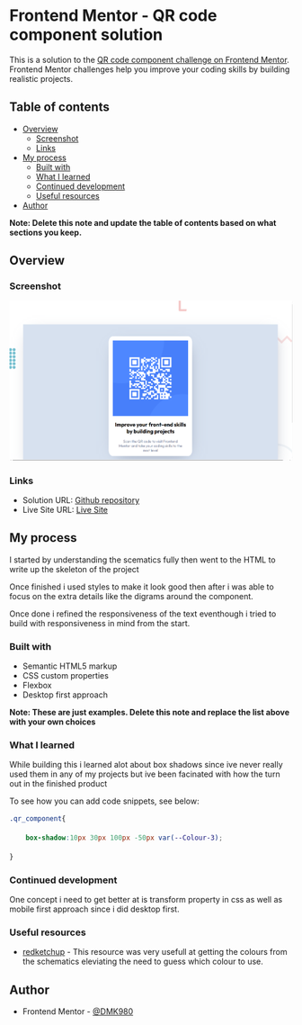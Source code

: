 # Frontend Mentor - QR code component solution

This is a solution to the [QR code component challenge on Frontend Mentor](https://www.frontendmentor.io/challenges/qr-code-component-iux_sIO_H). Frontend Mentor challenges help you improve your coding skills by building realistic projects. 

## Table of contents

- [Overview](#overview)
  - [Screenshot](#screenshot)
  - [Links](#links)
- [My process](#my-process)
  - [Built with](#built-with)
  - [What I learned](#what-i-learned)
  - [Continued development](#continued-development)
  - [Useful resources](#useful-resources)
- [Author](#author)

**Note: Delete this note and update the table of contents based on what sections you keep.**

## Overview

### Screenshot

![](./images/screenshot.png)

### Links

- Solution URL: [Github repository](https://dmk980.github.io/QR-code-component/)
- Live Site URL: [Live Site](https://qr-code-component-weld-chi.vercel.app/)

## My process

I started by understanding the scematics fully then went to the HTML to write up
the skeleton of the project

Once finished i used styles to make it look good then after i was able to focus on the extra 
details like the digrams around the component.

Once done i refined the responsiveness of the text eventhough i tried to build with responsiveness in mind from 
the start.

### Built with

- Semantic HTML5 markup
- CSS custom properties
- Flexbox
- Desktop first approach

**Note: These are just examples. Delete this note and replace the list above with your own choices**

### What I learned

While building this i learned alot about box shadows since ive never really 
used them in any of my projects but ive been facinated with how the turn out 
in the finished product

To see how you can add code snippets, see below:


```css
.qr_component{
    
    box-shadow:10px 30px 100px -50px var(--Colour-3);

}
```

### Continued development

One concept i need to get better at is transform property in css as well 
as mobile first approach since i did desktop first. 

### Useful resources

- [redketchup](https://redketchup.io/color-picker) - This resource was very usefull at getting the colours from the schematics eleviating the need to 
guess which colour to use.

## Author
- Frontend Mentor - [@DMK980](https://www.frontendmentor.io/profile/@DMK980)

